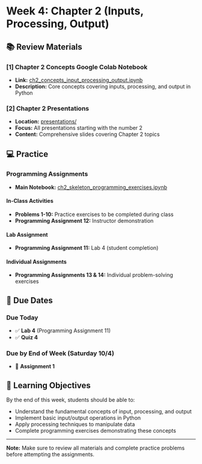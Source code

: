 # Week 4: Chapter 2 (Inputs, Processing, Output)

## 📚 Review Materials

### [1] Chapter 2 Concepts Google Colab Notebook
- **Link:** [ch2_concepts_input_processing_output.ipynb](https://github.com/sjasthi/python101/blob/main/ch2_concepts_input_processing_output.ipynb)
- **Description:** Core concepts covering inputs, processing, and output in Python

### [2] Chapter 2 Presentations
- **Location:** [presentations/](https://github.com/sjasthi/python101/tree/main/presentations)
- **Focus:** All presentations starting with the number 2
- **Content:** Comprehensive slides covering Chapter 2 topics

## 💻 Practice

### Programming Assignments
- **Main Notebook:** [ch2_skeleton_programming_exercises.ipynb](https://github.com/sjasthi/python101/blob/main/skeletons_programming_assignments/ch2_skeleton_programming_exercises.ipynb)

#### In-Class Activities
- **Problems 1-10:** Practice exercises to be completed during class
- **Programming Assignment 12:** Instructor demonstration

#### Lab Assignment
- **Programming Assignment 11:** Lab 4 (student completion)

#### Individual Assignments
- **Programming Assignments 13 & 14:** Individual problem-solving exercises

## 📅 Due Dates

### Due Today
- ✅ **Lab 4** (Programming Assignment 11)
- ✅ **Quiz 4**

### Due by End of Week (Saturday 10/4)
- 📝 **Assignment 1**

## 🎯 Learning Objectives
By the end of this week, students should be able to:
- Understand the fundamental concepts of input, processing, and output
- Implement basic input/output operations in Python
- Apply processing techniques to manipulate data
- Complete programming exercises demonstrating these concepts

---

**Note:** Make sure to review all materials and complete practice problems before attempting the assignments.

